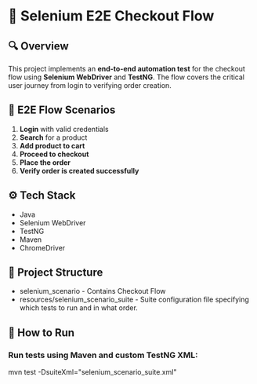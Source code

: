 # 🛒 Selenium E2E Checkout Flow

## 🔍 Overview
This project implements an **end-to-end automation test** for the checkout flow using **Selenium WebDriver** and **TestNG**. The flow covers the critical user journey from login to verifying order creation.

## 🧪 E2E Flow Scenarios
1. **Login** with valid credentials  
2. **Search** for a product  
3. **Add product to cart**  
4. **Proceed to checkout**  
5. **Place the order**  
6. **Verify order is created successfully**

## ⚙️ Tech Stack
- Java
- Selenium WebDriver
- TestNG
- Maven
- ChromeDriver

## 📁 Project Structure
- selenium_scenario - Contains Checkout Flow
- resources/selenium_scenario_suite - Suite configuration file specifying which tests to run and in what order.


## 🚀 How to Run
### Run tests using Maven and custom TestNG XML:
mvn test -DsuiteXml="selenium_scenario_suite.xml"